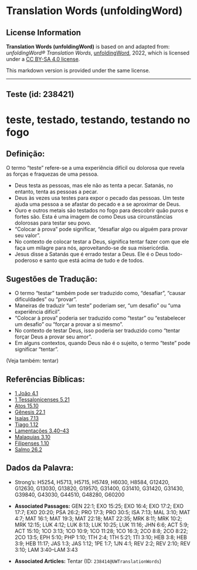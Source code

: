 # Translation Words (unfoldingWord)

## License Information

**Translation Words (unfoldingWord)** is based on and adapted from: _unfoldingWord® Translation Words_, [unfoldingWord](https://unfoldingword.org/utw), 2022, which is licensed under a [CC BY-SA 4.0 license](https://creativecommons.org/licenses/by-sa/4.0/legalcode.en).

This markdown version is provided under the same license.



--------------------------------

## Teste (id: 238421)

teste, testado, testando, testando no fogo
==========================================

Definição:
----------

O termo “teste” refere\-se a uma experiência difícil ou dolorosa que revela as forças e fraquezas de uma pessoa.

* Deus testa as pessoas, mas ele não as tenta a pecar. Satanás, no entanto, tenta as pessoas a pecar.
* Deus às vezes usa testes para expor o pecado das pessoas. Um teste ajuda uma pessoa a se afastar do pecado e a se aproximar de Deus.
* Ouro e outros metais são testados no fogo para descobrir quão puros e fortes são. Esta é uma imagem de como Deus usa circunstâncias dolorosas para testar seu povo.
* “Colocar à prova” pode significar, “desafiar algo ou alguém para provar seu valor”.
* No contexto de colocar testar a Deus, significa tentar fazer com que ele faça um milagre para nós, aproveitando\-se de sua misericórdia.
* Jesus disse a Satanás que é errado testar a Deus. Ele é o Deus todo\-poderoso e santo que está acima de tudo e de todos.

Sugestões de Tradução:
----------------------

* O termo “testar” também pode ser traduzido como, “desafiar”, “causar dificuldades” ou “provar”.
* Maneiras de traduzir “um teste” poderiam ser, “um desafio” ou “uma experiência difícil”.
* “Colocar à prova” poderia ser traduzido como “testar” ou “estabelecer um desafio” ou “forçar a provar a si mesmo”.
* No contexto de testar Deus, isso poderia ser traduzido como “tentar forçar Deus a provar seu amor”.
* Em alguns contextos, quando Deus não é o sujeito, o termo “teste” pode significar “tentar”.

(Veja também: tentar)

Referências Bíblicas:
---------------------

* [1 João 4\.1](https://ref.ly/1John4:1)
* [1 Tessalonicenses 5\.21](https://ref.ly/1Thess5:21)
* [Atos 15\.10](https://ref.ly/Acts15:10)
* [Gênesis 22\.1](https://ref.ly/Gen22:1)
* [Isaías 7\.13](https://ref.ly/Isa7:13)
* [Tiago 1\.12](https://ref.ly/Jas1:12)
* [Lamentações 3\.40–43](https://ref.ly/Lam3:40-Lam3:43)
* [Malaquias 3\.10](https://ref.ly/Mal3:10)
* [Filipenses 1\.10](https://ref.ly/Phil1:10)
* [Salmo 26\.2](https://ref.ly/Ps26:2)

Dados da Palavra:
-----------------

* Strong’s: H5254, H5713, H5715, H5749, H6030, H8584, G12420, G12630, G13030, G13820, G19570, G31400, G31410, G31420, G31430, G39840, G43030, G44510, G48280, G60200

* **Associated Passages:** GEN 22:1; EXO 15:25; EXO 16:4; EXO 17:2; EXO 17:7; EXO 20:20; PSA 26:2; PRO 17:3; PRO 30:5; ISA 7:13; MAL 3:10; MAT 4:7; MAT 16:1; MAT 19:3; MAT 22:18; MAT 22:35; MRK 8:11; MRK 10:2; MRK 12:15; LUK 4:12; LUK 8:13; LUK 10:25; LUK 11:16; JHN 6:6; ACT 5:9; ACT 15:10; 1CO 3:13; 1CO 10:9; 1CO 11:28; 1CO 16:3; 2CO 8:8; 2CO 8:22; 2CO 13:5; EPH 5:10; PHP 1:10; 1TH 2:4; 1TH 5:21; 1TI 3:10; HEB 3:8; HEB 3:9; HEB 11:17; JAS 1:3; JAS 1:12; 1PE 1:7; 1JN 4:1; REV 2:2; REV 2:10; REV 3:10; LAM 3:40–LAM 3:43
* **Associated Articles:** Tentar (ID: `238414@UWTranslationWords`)

